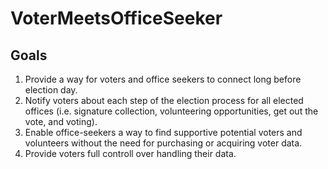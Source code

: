 # VoterMeetsOfficeSeeker

## Goals
1. Provide a way for voters and office seekers to connect long before election day.
2. Notify voters about each step of the election process for all elected offices (i.e. signature collection, volunteering opportunities, get out the vote, and voting).
3. Enable office-seekers a way to find supportive potential voters and volunteers without the need for purchasing or acquiring voter data.
4. Provide voters full controll over handling their data.
